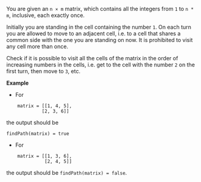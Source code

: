 You are given an `n × m` matrix, which contains all the integers from `1` to `n * m`, inclusive, each exactly once.

Initially you are standing in the cell containing the number `1`. On each turn you are allowed to move to an adjacent cell, i.e. to a cell that shares a common side with the one you are standing on now. It is prohibited to visit any cell more than once.

Check if it is possible to visit all the cells of the matrix in the order of increasing numbers in the cells, i.e. get to the cell with the number `2` on the first turn, then move to `3`, etc.

**Example**

- For

```
    matrix = [[1, 4, 5],
             [2, 3, 6]]
```

the output should be

`findPath(matrix) = true`

- For

```
    matrix = [[1, 3, 6],
              [2, 4, 5]]
```

the output should be `findPath(matrix) = false`.
